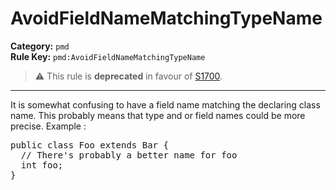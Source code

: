 # AvoidFieldNameMatchingTypeName
**Category:** `pmd`<br/>
**Rule Key:** `pmd:AvoidFieldNameMatchingTypeName`<br/>
> :warning: This rule is **deprecated** in favour of [S1700](https://rules.sonarsource.com/java/RSPEC-1700).

-----

It is somewhat confusing to have a field name matching the declaring class name. This probably means that type and or field names could be more precise. Example :
<pre>
public class Foo extends Bar {
  // There's probably a better name for foo
  int foo;
}
</pre>
